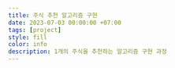 ```yaml
---
title: 주식 추천 알고리즘 구현
date: 2023-07-03 00:00:00 +07:00
tags: [project]
style: fill
color: info
description: 1개의 주식을 추천하는 알고리즘 구현 과정
---
```


